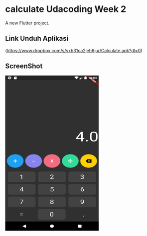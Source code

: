 # calculate Udacoding Week 2

A new Flutter project.

## Link Unduh Aplikasi
(https://www.dropbox.com/s/vxh31ca2jeh6jur/Calculate.apk?dl=0)

## ScreenShot
<img src="images/Screenshot_1596895447.png" height="500" width="300">

